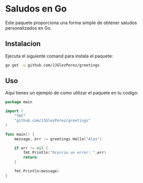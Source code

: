 # Saludos en Go

Este paquete proporciona una forma simple de obtener saludos personalizados en Go.

## Instalacion
Ejecuta el siguiente comand para instala el paquete: 
```bash
go get -u github.com/JJGlezPerez/greetings
```

## Uso 
Aqui tienes un ejemplo de como utilizar el paquete en tu codigo:

```go
package main

import (
    "fmt"
    "github.com/JJGlezPerez/greetings"
)

func main() {
    message, err := greetings.Hello("Alex")

    if err != nil {
        fmt.Println("Ocurrio un error: ",err)
        return
    }

    fmt.Println(message)
}
